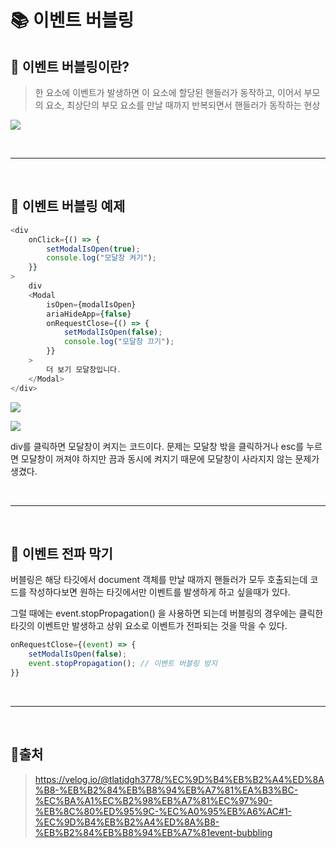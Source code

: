 # 📚 이벤트 버블링

## 📕 이벤트 버블링이란?

> 한 요소에 이벤트가 발생하면 이 요소에 할당된 핸들러가 동작하고, 이어서 부모의 요소, 최상단의 부모 요소를 만날 때까지 반복되면서 핸들러가 동작하는 현상

![](https://velog.velcdn.com/images/dtc03003/post/e9dd6734-ffb5-4828-ae7f-9eac5679f981/image.png)

<br/>

---

<br/>

## 📕 이벤트 버블링 예제

```js
<div
    onClick={() => {
        setModalIsOpen(true);
        console.log("모달창 켜기");
    }}
>
    div
    <Modal
        isOpen={modalIsOpen}
        ariaHideApp={false}
        onRequestClose={() => {
            setModalIsOpen(false);
            console.log("모달창 끄기");
        }}
    >
        더 보기 모달창입니다.
    </Modal>
</div>
```

![](https://velog.velcdn.com/images/dtc03003/post/1dc79671-1311-454c-b9c8-65c45252f74f/image.png)

![](https://velog.velcdn.com/images/dtc03003/post/f8f35889-0a17-430e-b1b8-9de6b0ae3d80/image.png)

div를 클릭하면 모달창이 켜지는 코드이다. 문제는 모달창 밖을 클릭하거나 esc를 누르면 모달창이 꺼져야 하지만 끔과 동시에 켜지기 때문에 모달창이 사라지지 않는 문제가 생겼다.

<br/>

---

<br/>

## 📕 이벤트 전파 막기

버블링은 해당 타깃에서 document 객체를 만날 때까지 핸들러가 모두 호출되는데 코드를 작성하다보면 원하는 타깃에서만 이벤트를 발생하게 하고 싶을때가 있다.

그럴 때에는 event.stopPropagation() 을 사용하면 되는데 버블링의 경우에는 클릭한 타깃의 이벤트만 발생하고 상위 요소로 이벤트가 전파되는 것을 막을 수 있다.

```js
onRequestClose={(event) => {
    setModalIsOpen(false);
    event.stopPropagation(); // 이벤트 버블링 방지
}}
```

<br/>

---

<br/>

## 📕출처

> https://velog.io/@tlatjdgh3778/%EC%9D%B4%EB%B2%A4%ED%8A%B8-%EB%B2%84%EB%B8%94%EB%A7%81%EA%B3%BC-%EC%BA%A1%EC%B2%98%EB%A7%81%EC%97%90-%EB%8C%80%ED%95%9C-%EC%A0%95%EB%A6%AC#1-%EC%9D%B4%EB%B2%A4%ED%8A%B8-%EB%B2%84%EB%B8%94%EB%A7%81event-bubbling
